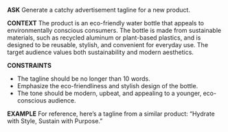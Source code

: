 <!-- Create a catchy tagline for an eco-friendly water bottle that emphasizes sustainability and style. -->

__ASK__
Generate a catchy advertisement tagline for a new product.

__CONTEXT__
The product is an eco-friendly water bottle that appeals to environmentally conscious consumers. The bottle is made from sustainable materials, such as recycled aluminum or plant-based plastics, and is designed to be reusable, stylish, and convenient for everyday use. The target audience values both sustainability and modern aesthetics.

__CONSTRAINTS__
- The tagline should be no longer than 10 words.
- Emphasize the eco-friendliness and stylish design of the bottle.
- The tone should be modern, upbeat, and appealing to a younger, eco-conscious audience.

__EXAMPLE__
For reference, here’s a tagline from a similar product:
“Hydrate with Style, Sustain with Purpose.”